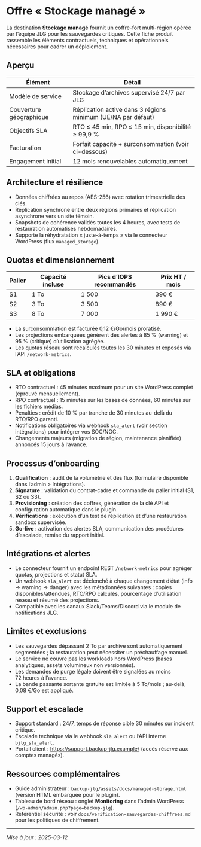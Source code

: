 # Offre « Stockage managé »

La destination **Stockage managé** fournit un coffre-fort multi-région opérée par l’équipe JLG pour les sauvegardes critiques. Cette fiche produit rassemble les éléments contractuels, techniques et opérationnels nécessaires pour cadrer un déploiement.

## Aperçu

| Élément | Détail |
| --- | --- |
| Modèle de service | Stockage d’archives supervisé 24/7 par JLG |
| Couverture géographique | Réplication active dans 3 régions minimum (UE/NA par défaut) |
| Objectifs SLA | RTO ≤ 45 min, RPO ≤ 15 min, disponibilité ≥ 99,9 % |
| Facturation | Forfait capacité + surconsommation (voir ci-dessous) |
| Engagement initial | 12 mois renouvelables automatiquement |

## Architecture et résilience

- Données chiffrées au repos (AES-256) avec rotation trimestrielle des clés.
- Réplication synchrone entre deux régions primaires et réplication asynchrone vers un site témoin.
- Snapshots de cohérence validés toutes les 4 heures, avec tests de restauration automatisés hebdomadaires.
- Supporte la réhydratation « juste-à-temps » via le connecteur WordPress (flux `managed_storage`).

## Quotas et dimensionnement

| Palier | Capacité incluse | Pics d’IOPS recommandés | Prix HT / mois |
| --- | --- | --- | --- |
| S1 | 1 To | 1 500 | 390 € |
| S2 | 3 To | 3 500 | 890 € |
| S3 | 8 To | 7 000 | 1 990 € |

- La surconsommation est facturée 0,12 €/Go/mois proratisé.
- Les projections embarquées génèrent des alertes à 85 % (warning) et 95 % (critique) d’utilisation agrégée.
- Les quotas réseau sont recalculés toutes les 30 minutes et exposés via l’API `/network-metrics`.

## SLA et obligations

- RTO contractuel : 45 minutes maximum pour un site WordPress complet (éprouvé mensuellement).
- RPO contractuel : 15 minutes sur les bases de données, 60 minutes sur les fichiers médias.
- Penalties : crédit de 10 % par tranche de 30 minutes au-delà du RTO/RPO garanti.
- Notifications obligatoires via webhook `sla_alert` (voir section intégrations) pour intégrer vos SOC/NOC.
- Changements majeurs (migration de région, maintenance planifiée) annoncés 15 jours à l’avance.

## Processus d’onboarding

1. **Qualification** : audit de la volumétrie et des flux (formulaire disponible dans l’admin > Intégrations).
2. **Signature** : validation du contrat-cadre et commande du palier initial (S1, S2 ou S3).
3. **Provisioning** : création des coffres, génération de la clé API et configuration automatique dans le plugin.
4. **Vérifications** : exécution d’un test de réplication et d’une restauration sandbox supervisée.
5. **Go-live** : activation des alertes SLA, communication des procédures d’escalade, remise du rapport initial.

## Intégrations et alertes

- Le connecteur fournit un endpoint REST `/network-metrics` pour agréger quotas, projections et statut SLA.
- Un webhook `sla_alert` est déclenché à chaque changement d’état (info → warning → danger) avec les métadonnées suivantes : copies disponibles/attendues, RTO/RPO calculés, pourcentage d’utilisation réseau et résumé des projections.
- Compatible avec les canaux Slack/Teams/Discord via le module de notifications JLG.

## Limites et exclusions

- Les sauvegardes dépassant 2 To par archive sont automatiquement segmentées ; la restauration peut nécessiter un préchauffage manuel.
- Le service ne couvre pas les workloads hors WordPress (bases analytiques, assets volumineux non versionnés).
- Les demandes de purge légale doivent être signalées au moins 72 heures à l’avance.
- La bande passante sortante gratuite est limitée à 5 To/mois ; au-delà, 0,08 €/Go est appliqué.

## Support et escalade

- Support standard : 24/7, temps de réponse cible 30 minutes sur incident critique.
- Escalade technique via le webhook `sla_alert` ou l’API interne `bjlg_sla_alert`.
- Portail client : https://support.backup-jlg.example/ (accès réservé aux comptes managés).

## Ressources complémentaires

- Guide administrateur : `backup-jlg/assets/docs/managed-storage.html` (version HTML embarquée pour le plugin).
- Tableau de bord réseau : onglet **Monitoring** dans l’admin WordPress (`/wp-admin/admin.php?page=backup-jlg`).
- Référentiel sécurité : voir `docs/verification-sauvegardes-chiffrees.md` pour les politiques de chiffrement.

---

_Mise à jour : 2025-03-12_
